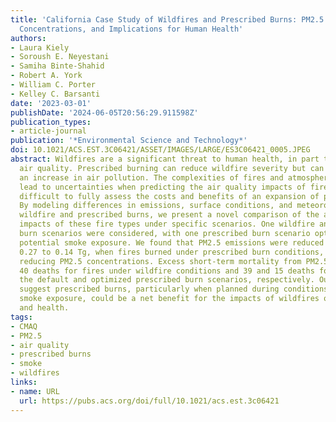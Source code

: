 ```yaml
---
title: 'California Case Study of Wildfires and Prescribed Burns: PM2.5 Emissions,
  Concentrations, and Implications for Human Health'
authors:
- Laura Kiely
- Soroush E. Neyestani
- Samiha Binte-Shahid
- Robert A. York
- William C. Porter
- Kelley C. Barsanti
date: '2023-03-01'
publishDate: '2024-06-05T20:56:29.911598Z'
publication_types:
- article-journal
publication: '*Environmental Science and Technology*'
doi: 10.1021/ACS.EST.3C06421/ASSET/IMAGES/LARGE/ES3C06421_0005.JPEG
abstract: Wildfires are a significant threat to human health, in part through degraded
  air quality. Prescribed burning can reduce wildfire severity but can also lead to
  an increase in air pollution. The complexities of fires and atmospheric processes
  lead to uncertainties when predicting the air quality impacts of fire and make it
  difficult to fully assess the costs and benefits of an expansion of prescribed fire.
  By modeling differences in emissions, surface conditions, and meteorology between
  wildfire and prescribed burns, we present a novel comparison of the air quality
  impacts of these fire types under specific scenarios. One wildfire and two prescribed
  burn scenarios were considered, with one prescribed burn scenario optimized for
  potential smoke exposure. We found that PM2.5 emissions were reduced by 52%, from
  0.27 to 0.14 Tg, when fires burned under prescribed burn conditions, considerably
  reducing PM2.5 concentrations. Excess short-term mortality from PM2.5 exposure was
  40 deaths for fires under wildfire conditions and 39 and 15 deaths for fires under
  the default and optimized prescribed burn scenarios, respectively. Our findings
  suggest prescribed burns, particularly when planned during conditions that minimize
  smoke exposure, could be a net benefit for the impacts of wildfires on air quality
  and health.
tags:
- CMAQ
- PM2.5
- air quality
- prescribed burns
- smoke
- wildfires
links:
- name: URL
  url: https://pubs.acs.org/doi/full/10.1021/acs.est.3c06421
---
```

